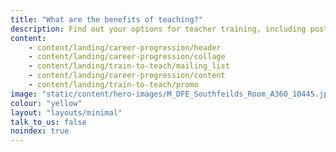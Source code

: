 ```yaml
---
title: "What are the benefits of teaching?"
description: Find out your options for teacher training, including postgraduate teacher training, undergraduate teacher training, and the assessment only route to QTS.
content:
    - content/landing/career-progression/header
    - content/landing/career-progression/collage
    - content/landing/train-to-teach/mailing_list
    - content/landing/career-progression/content
    - content/landing/train-to-teach/promo
image: "static/content/hero-images/M_DFE_Southfeilds_Room_A360_10445.jpg"
colour: "yellow"
layout: "layouts/minimal"
talk_to_us: false
noindex: true
---
```

